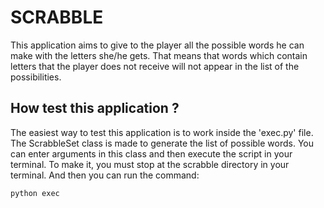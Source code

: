 # SCRABBLE

This application aims to give to the player all the possible words he can make with the letters she/he gets.
That means that words which contain letters that the player does not receive will not appear in the list of the possibilities.

## How test this application ?
The easiest way to test this application is to work inside the 'exec.py' file. The ScrabbleSet class is made to generate the 
list of possible words. You can enter arguments in this class and then execute the script in your terminal. To make it, you 
must stop at the scrabble directory in your terminal. And then you can run the command:  

```
python exec
```
